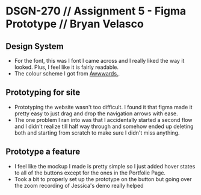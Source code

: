 # DSGN-270 // Assignment 5 - Figma Prototype // Bryan Velasco

## Design System

- For the font, this was I font I came across and I really liked the way it looked. Plus, I feel like it is fairly readable.
- The colour scheme I got from [Awwwards.](https://www.awwwards.com/sites/around-the-world-in-12-dishes).

## Prototyping for site

- Prototyping the website wasn't too difficult. I found it that figma made it pretty easy to just drag and drop the navigation arrows with ease.
- The one problem I ran into was that I accidentally started a second flow and I didn't realize till half way through and somehow ended up deleting both and starting from scratch to make sure I didn't miss anything.

## Prototype a feature

- I feel like the mockup I made is pretty simple so I just added hover states to all of the buttons except for the ones in the Portfolie Page.
- Took a bit to properly set up the prototype on the button but going over the zoom recording of Jessica's demo really helped
